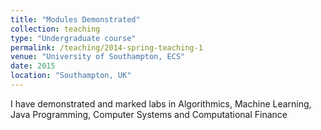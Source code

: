 ```yaml
---
title: "Modules Demonstrated"
collection: teaching
type: "Undergraduate course"
permalink: /teaching/2014-spring-teaching-1
venue: "University of Southampton, ECS"
date: 2015
location: "Southampton, UK"
---
```


I have demonstrated and marked labs in Algorithmics, Machine Learning, Java Programming, Computer Systems
and Computational Finance
